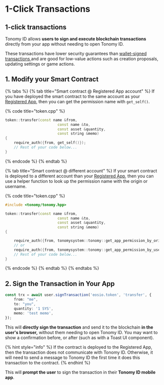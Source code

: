 # 1-Click Transactions

## 1-click transactions

Tonomy ID allows **users to sign and execute blockchain transactions** directly from your app without needing to open Tonomy ID.

These transactions have lower security guarantees than [wallet-signed transactions ](wallet-signing.md)and are good for low-value actions such as creation proposals, updating settings or game actions.

## **1.** Modify your Smart Contract

{% tabs %}
{% tab title="Smart contract @ Registered App account" %}
If you have deployed the smart contract to the same account as your [Registered App](../register-app.md), then you can get the permission name with `get_self()`.

{% code title="token.cpp" %}
```cpp
token::transfer(const name &from,
                        const name &to,
                        const asset &quantity,
                        const string &memo)
{
    require_auth({from, get_self()});
    // Rest of your code below...
}
```
{% endcode %}
{% endtab %}

{% tab title="Smart contract @ different account" %}
If your smart contract is deployed to a different account than your [Registered App](../register-app.md), then you can use a helper function to look up the permission name with the origin or username.

{% code title="token.cpp" %}
```cpp
#include <tonomy/tonomy.hpp>

token::transfer(const name &from,
                        const name &to,
                        const asset &quantity,
                        const string &memo)
{

    require_auth({from, tonomysystem::tonomy::get_app_permission_by_origin("https://your-registered-app.com")});
    // or
    require_auth({from, tonomysystem::tonomy::get_app_permission_by_username("your-registered-app.app.demo.tonomy.id")});
    // Rest of your code below...
}
```
{% endcode %}
{% endtab %}
{% endtabs %}

## **2.** Sign the Transaction in Your App

```typescript
const trx = await user.signTransaction('eosio.token', 'transfer', {
    from: "me",
    to: "you",
    quantity: '1 SYS',
    memo: 'test memo',
});
```

This will **directly sign the transaction** and send it to the blockchain **in the user's browser,** without them needing to open Tonomy ID. You may want to show a confirmation before, or after (such as with a Toast UI component).

{% hint style="info" %}
If the contract is deployed to the Registered App, then the transaction does not communicate with Tonomy ID. Otherwise, it will need to send a message to Tonomy ID the first time it does this transaction to the contract.
{% endhint %}

This will **prompt the user** to sign the transaction in their **Tonomy ID mobile app**.
